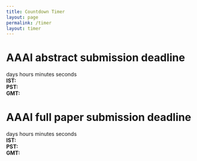 ```yaml
---
title: Countdown Timer
layout: page
permalink: /timer
layout: timer
---
```

# AAAI abstract submission deadline
<div id="countdown">
  <span>
    <span class="time" id="days"></span>
    <span class="label">days</span>
  </span>
  <span>
    <span class="time" id="hours"></span>
    <span class="label">hours</span>
  </span>
  <span>
    <span class="time" id="minutes"></span>
    <span class="label">minutes</span>
  </span>
  <span>
    <span class="time" id="seconds"></span>
    <span class="label">seconds</span>
  </span>
</div>



<div id="timezones">
  <div id="ist">
    <strong>IST:</strong>
    <span id="ist-date"></span>
    <span id="ist-time"></span>
    <span id="ist-day"></span>
  </div>
  <div id="pst">
    <strong>PST:</strong>
    <span id="pst-date"></span>
    <span id="pst-time"></span>
    <span id="pst-day"></span>
  </div>
  <div id="gmt">
    <strong>GMT:</strong>
    <span id="gmt-date"></span>
    <span id="gmt-time"></span>
    <span id="gmt-day"></span>
  </div>
</div>

# AAAI full paper submission deadline
<div id="vid-countdown">
  <span>
    <span class="time" id="vid-days"></span>
    <span class="label">days</span>
  </span>
  <span>
    <span class="time" id="vid-hours"></span>
    <span class="label">hours</span>
  </span>
  <span>
    <span class="time" id="vid-minutes"></span>
    <span class="label">minutes</span>
  </span>
  <span>
    <span class="time" id="vid-seconds"></span>
    <span class="label">seconds</span>
  </span>
</div>



<div id="vid-timezones">
  <div id="ist">
    <strong>IST:</strong>
    <span id="vid-ist-date"></span>
    <span id="vid-ist-time"></span>
    <span id="vid-ist-day"></span>
  </div>
  <div id="pst">
    <strong>PST:</strong>
    <span id="vid-pst-date"></span>
    <span id="vid-pst-time"></span>
    <span id="vid-pst-day"></span>
  </div>
  <div id="gmt">
    <strong>GMT:</strong>
    <span id="vid-gmt-date"></span>
    <span id="vid-gmt-time"></span>
    <span id="vid-gmt-day"></span>
  </div>
</div>


<script src="https://cdnjs.cloudflare.com/ajax/libs/moment.js/2.29.1/moment.min.js"></script>
<script src="https://cdnjs.cloudflare.com/ajax/libs/moment-timezone/0.5.31/moment-timezone-with-data.min.js"></script>
<script>
  // Set the target date and time
  var target = moment.tz("2024-08-07 23:59", "Etc/GMT+12");
  var vidtarget = moment.tz("2024-08-15T23:59:00", "Etc/GMT+12");

  // Update the countdown every second
  setInterval(function() {
    // Get the current time
    var now = moment();

    // Calculate the duration between the current time and the target time
    var duration1 = moment.duration(target.diff(now));
    var duration2 = moment.duration(vidtarget.diff(now));

    // Get the days, hours, minutes, and seconds remaining
    var days = Math.floor(duration1.asDays());
    // var days = duration1.days();
    var hours = duration1.hours();
    var minutes = duration1.minutes();
    var seconds = duration1.seconds();
    
    var vid_days = Math.floor(duration2.asDays());
    // var vid_days = duration2.days();
    var vid_hours = duration2.hours();
    var vid_minutes = duration2.minutes();
    var vid_seconds = duration2.seconds();

    // Display the countdown in the #countdown element
    document.getElementById("days").innerHTML = days;
    document.getElementById("hours").innerHTML = hours;
    document.getElementById("minutes").innerHTML = minutes;
    document.getElementById("seconds").innerHTML = seconds;
    
    document.getElementById("vid-days").innerHTML = vid_days;
    document.getElementById("vid-hours").innerHTML = vid_hours;
    document.getElementById("vid-minutes").innerHTML = vid_minutes;
    document.getElementById("vid-seconds").innerHTML = vid_seconds;
    
    
  // Set the date, time, and day in IST
  var ist = target.clone().tz("Asia/Kolkata");
  document.getElementById("ist-date").innerHTML = ist.format("MMMM DD, YYYY");
  document.getElementById("ist-time").innerHTML = ist.format("h:mm A");
  document.getElementById("ist-day").innerHTML = ist.format("dddd");

  // Set the date, time, and day in PST
  var pst = target.clone().tz("America/Los_Angeles");
  document.getElementById("pst-date").innerHTML = pst.format("MMMM DD, YYYY");
  document.getElementById("pst-time").innerHTML = pst.format("h:mm A");
  document.getElementById("pst-day").innerHTML = pst.format("dddd");

  // Set the date, time, and day in GMT
  var gmt = target.clone().utc();
  document.getElementById("gmt-date").innerHTML = gmt.format("MMMM DD, YYYY");
  document.getElementById("gmt-time").innerHTML = gmt.format("h:mm A");
  document.getElementById("gmt-day").innerHTML = gmt.format("dddd");
  
  var vid_ist = vidtarget.clone().tz("Asia/Kolkata");
  document.getElementById("vid-ist-date").innerHTML = vid_ist.format("MMMM DD, YYYY");
  document.getElementById("vid-ist-time").innerHTML = vid_ist.format("h:mm A");
  document.getElementById("vid-ist-day").innerHTML = vid_ist.format("dddd");

  // Set the date, time, and day in PST
  var vid_pst = vidtarget.clone().tz("America/Los_Angeles");
  document.getElementById("vid-pst-date").innerHTML = vid_pst.format("MMMM DD, YYYY");
  document.getElementById("vid-pst-time").innerHTML = vid_pst.format("h:mm A");
  document.getElementById("vid-pst-day").innerHTML = vid_pst.format("dddd");

  // Set the date, time, and day in GMT
  var vid_gmt = vidtarget.clone().utc();
  document.getElementById("vid-gmt-date").innerHTML = vid_gmt.format("MMMM DD, YYYY");
  document.getElementById("vid-gmt-time").innerHTML = vid_gmt.format("h:mm A");
  document.getElementById("vid-gmt-day").innerHTML = vid_gmt.format("dddd");
  }, 1000);
</script>
